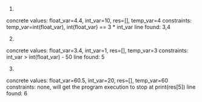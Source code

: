 1.
concrete values: float_var=4.4, int_var=10, res=[], temp_var=4
constraints: temp_var=int(float_var), int(float_var) == 3 * int_var
line found: 3,4

2.
concrete values: float_var=3.4, int_var=1, res=[], temp_var=3
constraints: int_var > int(float_var) - 50
line found: 5

3.
concrete values: float_var=60.5, int_var=20, res=[], temp_var=60
constraints: none, will get the program execution to stop at print(res[5])
line found: 6